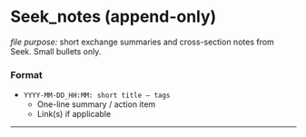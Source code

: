# Seek_notes (append-only)
*file purpose:* short exchange summaries and cross-section notes from Seek. Small bullets only.

### Format
- `YYYY-MM-DD_HH:MM: short title — tags`
  - One-line summary / action item
  - Link(s) if applicable

---
